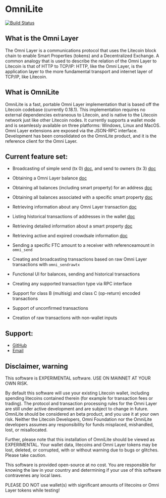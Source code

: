 OmniLite
=========================================

[![Build Status](https://travis-ci.com/omnilite/OmniLite.svg?branch=0.9.0)](https://travis-ci.org/omnilite/omnilite)

What is the Omni Layer
----------------------

The Omni Layer is a communications protocol that uses the Litecoin block chain to enable Smart Properties (tokens) and a Decentralized Exchange. A common analogy that is used to describe the relation of the Omni Layer to Litecoin is that of HTTP to TCP/IP: HTTP, like the Omni Layer, is the application layer to the more fundamental transport and internet layer of TCP/IP, like Litecoin.

What is OmniLite
-----------------

OmniLite is a fast, portable Omni Layer implementation that is based off the Litecoin codebase (currently 0.18.1). This implementation requires no external dependencies extraneous to Litecoin, and is native to the Litecoin network just like other Litecoin nodes. It currently supports a wallet mode and is seamlessly available on three platforms: Windows, Linux and MacOS. Omni Layer extensions are exposed via the JSON-RPC interface. Development has been consolidated on the OmniLite product, and it is the reference client for the Omni Layer.

Current feature set:
--------------------

* Broadcasting of simple send (tx 0) [doc](src/omnicore/doc/rpc-api.md#omni_send), and send to owners (tx 3) [doc](src/omnicore/doc/rpc-api.md#omni_sendsto)

* Obtaining a Omni Layer balance [doc](src/omnicore/doc/rpc-api.md#omni_getbalance)

* Obtaining all balances (including smart property) for an address [doc](src/omnicore/doc/rpc-api.md#omni_getallbalancesforaddress)

* Obtaining all balances associated with a specific smart property [doc](src/omnicore/doc/rpc-api.md#omni_getallbalancesforid)

* Retrieving information about any Omni Layer transaction [doc](src/omnicore/doc/rpc-api.md#omni_gettransaction)

* Listing historical transactions of addresses in the wallet [doc](src/omnicore/doc/rpc-api.md#omni_listtransactions)

* Retrieving detailed information about a smart property [doc](src/omnicore/doc/rpc-api.md#omni_getproperty)

* Retrieving active and expired crowdsale information [doc](src/omnicore/doc/rpc-api.md#omni_getcrowdsale)

* Sending a specific FTC amount to a receiver with referenceamount in `omni_send`

* Creating and broadcasting transactions based on raw Omni Layer transactions with `omni_sendrawtx`

* Functional UI for balances, sending and historical transactions

* Creating any supported transaction type via RPC interface

* Support for class B (multisig) and class C (op-return) encoded transactions

* Support of unconfirmed transactions

* Creation of raw transactions with non-wallet inputs

Support:
--------

* [GitHub](https://github.com/omnilite/omnilite/issues)
* [Email](mailto:contact@litecoinfoundation.net)

Disclaimer, warning
-------------------

This software is EXPERIMENTAL software. USE ON MAINNET AT YOUR OWN RISK.

By default this software will use your existing Litecoin wallet, including spending litecoins contained therein (for example for transaction fees or trading).
The protocol and transaction processing rules for the Omni Layer are still under active development and are subject to change in future.
OmniLite should be considered an beta product, and you use it at your own risk. Neither the Litecoin Developers, Omni Foundation nor the OmniLite developers assumes any responsibility for funds misplaced, mishandled, lost, or misallocated.

Further, please note that this installation of OmniLite should be viewed as EXPERIMENTAL. Your wallet data, litecoins and Omni Layer tokens may be lost, deleted, or corrupted, with or without warning due to bugs or glitches. Please take caution.

This software is provided open-source at no cost. You are responsible for knowing the law in your country and determining if your use of this software contravenes any local laws.

PLEASE DO NOT use wallet(s) with significant amounts of litecoins or Omni Layer tokens while testing!